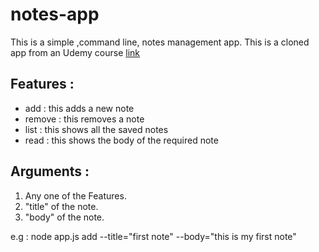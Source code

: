 # notes-app
This is a simple ,command line, notes management app. This is a cloned app from an Udemy course [link](https://www.udemy.com/the-complete-nodejs-developer-course-2/)

## Features :
* add : this adds a new note
* remove : this removes a note
* list : this shows all the saved notes
* read : this shows the body of the required note

## Arguments :
1. Any one of the Features.
2. "title" of the note.
3. "body" of the note.

e.g :
node app.js add --title="first note" --body="this is my first note"
